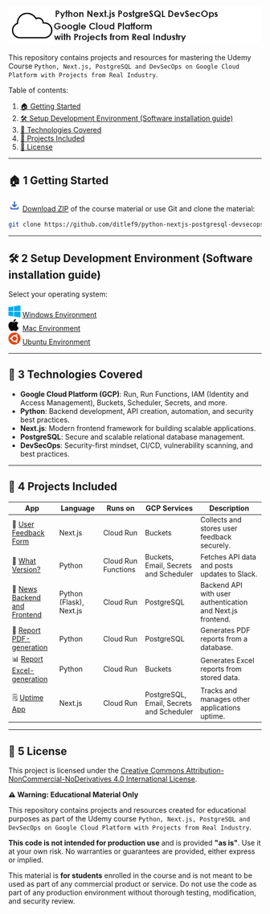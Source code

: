 ![Python, Next.js, PostgreSQL and DevSecOps on Google Cloud Platform with Projects from Real Industry Logo](_docs/python-nextjs-postgresql-devsecops-gcp-logo.png) 

This repository contains projects and resources for mastering the 
Udemy Course `Python, Next.js, PostgreSQL and DevSecOps on Google Cloud Platform with Projects from Real Industry`.

Table of contents:
1. [🏠 Getting Started](#-1-getting-started)
2. [🛠️ Setup Development Environment (Software installation guide)](#%EF%B8%8F-2-setup-development-environment-software-installation-guide)
3. [📌 Technologies Covered](#-3-technologies-covered)
4. [🎯 Projects Included](#-4-projects-included)
5. [📜 License](#-5-license)

---

## 🏠 1 Getting Started

![Download](_docs/download_24dp_2854C5_FILL0_wght400_GRAD0_opsz24.png) [Download ZIP](https://github.com/ditlef9/python-nextjs-postgresql-devsecops-gcp/archive/refs/heads/main.zip) of the course material
or use Git and clone the material:
```bash
git clone https://github.com/ditlef9/python-nextjs-postgresql-devsecops-gcp.git
```


---

## 🛠️ 2 Setup Development Environment (Software installation guide)

Select your operating system:

![Windows](_docs/icons/windows-24x24.png) [Windows Environment](setup-development-environment/windows-environment)<br>
![Mac](_docs/icons/mac-24x24.png) [Mac Environment](setup-development-environment/mac-environment)<br>
![Ubuntu](_docs/icons/ubuntu-24x24.png) [Ubuntu Environment](setup-development-environment/ubuntu-environment)<br>

---

## 📌 3 Technologies Covered
- **Google Cloud Platform (GCP)**: Run, Run Functions, IAM (Identity and Access Management), Buckets, Scheduler, Secrets, and more.
- **Python**: Backend development, API creation, automation, and security best practices.
- **Next.js**: Modern frontend framework for building scalable applications.
- **PostgreSQL**: Secure and scalable relational database management.
- **DevSecOps**: Security-first mindset, CI/CD, vulnerability scanning, and best practices.

---

## 🎯 4 Projects Included
| App                                                   | Language                | Runs on       | GCP Services                              | Description                                                |
|-------------------------------------------------------|-------------------------|---------------|-------------------------------------------|------------------------------------------------------------|
| 📝 [User Feedback Form](user-feedback-form)           | Next.js                 | Cloud Run     | Buckets                                   | Collects and stores user feedback securely.                |
| 🔄 [What Version?](what-version)                      | Python                  | Cloud Run Functions | Buckets, Email, Secrets and Scheduler     | Fetches API data and posts updates to Slack.               |
| 📝 [News Backend and Frontend](news)                  | Python (Flask), Next.js | Cloud Run           | PostgreSQL                                | Backend API with user authentication and Next.js frontend. |
| 📄 [Report PDF-generation](report-pdf-generation)     | Python                  | Cloud Run           | PostgreSQL                                | Generates PDF reports from a database.                     |
| 📊 [Report Excel-generation](report-excel-generation) | Python                  | Cloud Run           | Buckets                                   | Generates Excel reports from stored data.                  |
| 🗒️ [Uptime App](uptime-app)                          | Next.js                 | Cloud Run           | PostgreSQL, Email, Secrets and  Scheduler | Tracks and manages other applications uptime.              |


--- 

## 📜 5 License


This project is licensed under the
[Creative Commons Attribution-NonCommercial-NoDerivatives 4.0 International License](https://creativecommons.org/licenses/by-nc-nd/4.0/).

**⚠️ Warning: Educational Material Only**

This repository contains projects and resources created for educational purposes as part of the Udemy course 
`Python, Next.js, PostgreSQL and DevSecOps on Google Cloud Platform with Projects from Real Industry`.

**This code is not intended for production use** and is provided **"as is"**. 
Use it at your own risk. No warranties or guarantees are provided, either express or implied. 

This material is **for students** enrolled in the course and is not meant to be used as part of any commercial product or service. 
Do not use the code as part of any production environment without thorough testing, modification, and security review.

